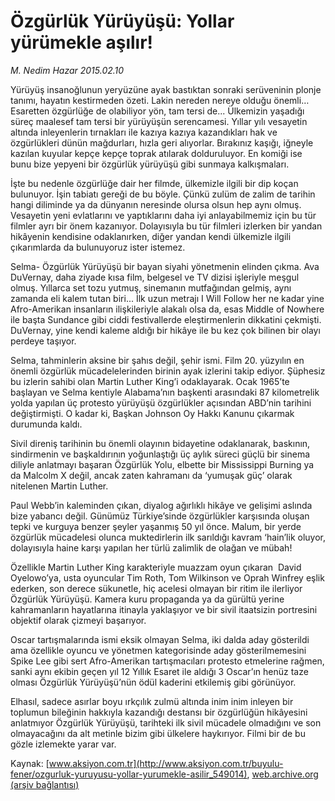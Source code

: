 # Özgürlük Yürüyüşü: Yollar yürümekle aşılır!

*M. Nedim Hazar 2015.02.10*

<div class="pNewsDetailMainContent" itemprop="articleBody">
 <p>
  Yürüyüş insanoğlunun yeryüzüne ayak bastıktan sonraki serüveninin plonje tanımı, hayatın kestirmeden özeti. Lakin nereden nereye olduğu önemli… Esaretten özgürlüğe de olabiliyor yön, tam tersi de... Ülkemizin yaşadığı süreç maalesef tam tersi bir yürüyüşün serencamesi. Yıllar yılı vesayetin altında inleyenlerin tırnakları ile kazıya kazıya kazandıkları hak ve özgürlükleri dünün mağdurları, hızla geri alıyorlar. Bırakınız kaşığı, iğneyle kazılan kuyular kepçe kepçe toprak atılarak dolduruluyor. En komiği ise bunu bize yepyeni bir özgürlük yürüyüşü gibi sunmaya kalkışmaları.
 </p>
 <p>
  İşte bu nedenle özgürlüğe dair her filmde, ülkemizle ilgili bir dip koçan bulunuyor. İşin tabiatı gereği de bu böyle. Çünkü zulüm de zalim de tarihin hangi diliminde ya da dünyanın neresinde olursa olsun hep aynı olmuş. Vesayetin yeni evlatlarını ve yaptıklarını daha iyi anlayabilmemiz için bu tür filmler ayrı bir önem kazanıyor. Dolayısıyla bu tür filmleri izlerken bir yandan hikâyenin kendisine odaklanırken, diğer yandan kendi ülkemizle ilgili çıkarımlarda da bulunuyoruz ister istemez.
 </p>
 <p>
  Selma- Özgürlük Yürüyüşü bir bayan siyahi yönetmenin elinden çıkma. Ava DuVernay, daha ziyade kısa film, belgesel ve TV dizisi işleriyle meşgul olmuş. Yıllarca set tozu yutmuş, sinemanın mutfağından gelmiş, aynı zamanda eli kalem tutan biri... İlk uzun metrajı I Will Follow her ne kadar yine Afro-Amerikan insanların ilişkileriyle alakalı olsa da, esas Middle of Nowhere ile başta Sundance gibi ciddi festivallerde eleştirmenlerin dikkatini çekmişti. DuVernay, yine kendi kaleme aldığı bir hikâye ile bu kez çok bilinen bir olayı perdeye taşıyor.
 </p>
 <p>
  Selma, tahminlerin aksine bir şahıs değil, şehir ismi. Film 20. yüzyılın en önemli özgürlük mücadelelerinden birinin ayak izlerini takip ediyor. Şüphesiz bu izlerin sahibi olan Martin Luther King’i odaklayarak. Ocak 1965’te başlayan ve Selma kentiyle Alabama’nın başkenti arasındaki 87 kilometrelik yolda yapılan üç protesto yürüyüşü özgürlükler açısından ABD’nin tarihini değiştirmişti. O kadar ki, Başkan Johnson Oy Hakkı Kanunu çıkarmak durumunda kaldı.
 </p>
 <p>
  Sivil direniş tarihinin bu önemli olayının bidayetine odaklanarak, baskının, sindirmenin ve başkaldırının yoğunlaştığı üç aylık süreci güçlü bir sinema diliyle anlatmayı başaran Özgürlük Yolu, elbette bir Mississippi Burning ya da Malcolm X değil, ancak zaten kahramanı da ‘yumuşak güç’ olarak nitelenen Martin Luther.
 </p>
 <p>
  Paul Webb’in kaleminden çıkan, diyalog ağırlıklı hikâye ve gelişimi aslında bize yabancı değil. Günümüz Türkiye’sinde özgürlükler karşısında oluşan tepki ve kurguya benzer şeyler yaşanmış 50 yıl önce. Malum, bir yerde özgürlük mücadelesi olunca muktedirlerin ilk sarıldığı kavram ‘hain’lik oluyor, dolayısıyla haine karşı yapılan her türlü zalimlik de olağan ve mübah!
 </p>
 <p>
  Özellikle Martin Luther King karakteriyle muazzam oyun çıkaran  David Oyelowo’ya, usta oyuncular Tim Roth, Tom Wilkinson ve Oprah Winfrey eşlik ederken, son derece sükunetle, hiç acelesi olmayan bir ritim ile ilerliyor Özgürlük Yürüyüşü. Kamera kuru propaganda ya da gürültü yerine kahramanların hayatlarına itinayla yaklaşıyor ve bir sivil itaatsizin portresini objektif olarak çizmeyi başarıyor.
 </p>
 <p>
  Oscar tartışmalarında ismi eksik olmayan Selma, iki dalda aday gösterildi ama özellikle oyuncu ve yönetmen kategorisinde aday gösterilmemesini Spike Lee gibi sert Afro-Amerikan tartışmacıları protesto etmelerine rağmen, sanki aynı ekibin geçen yıl 12 Yıllık Esaret ile aldığı 3 Oscar’ın henüz taze olması Özgürlük Yürüyüşü’nün ödül kaderini etkilemiş gibi görünüyor.
 </p>
 <p>
  Elhasıl, sadece asırlar boyu ırkçılık zulmü altında inim inim inleyen bir toplumun bileğinin hakkıyla kazandığı destansı bir özgürlüğün hikâyesini anlatmıyor Özgürlük Yürüyüşü, tarihteki ilk sivil mücadele olmadığını ve son olmayacağını da alt metinle bizim gibi ülkelere haykırıyor. Filmi bir de bu gözle izlemekte yarar var.
 </p>
</div>


Kaynak: [www.aksiyon.com.tr](http://www.aksiyon.com.tr/buyulu-fener/ozgurluk-yuruyusu-yollar-yurumekle-asilir_549014), [web.archive.org (arşiv bağlantısı)](http://web.archive.org/web/20150703210010/http://www.aksiyon.com.tr/buyulu-fener/ozgurluk-yuruyusu-yollar-yurumekle-asilir_549014)

